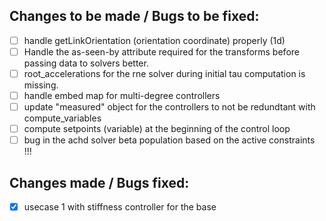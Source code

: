 
## Changes to be made / Bugs to be fixed:

- [ ] handle getLinkOrientation (orientation coordinate) properly (1d)
- [ ] Handle the as-seen-by attribute required for the transforms before passing data to solvers better. 
- [ ] root_accelerations for the rne solver during initial tau computation is missing.
- [ ] handle embed map for multi-degree controllers
- [ ] update "measured" object for the controllers to not be redundtant with compute_variables
- [ ] compute setpoints (variable) at the beginning of the control loop
- [ ] bug in the achd solver beta population based on the active constraints !!!
  
## Changes made / Bugs fixed:

- [x] usecase 1 with stiffness controller for the base